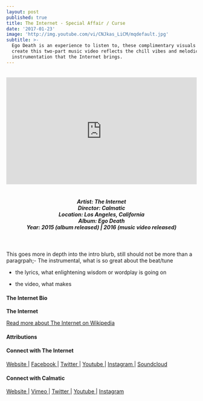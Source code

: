 ```yaml
---
layout: post
published: true
title: The Internet - Special Affair / Curse
date: '2017-01-23'
image: 'http://img.youtube.com/vi/CNJkas_LiCM/mqdefault.jpg'
subtitle: >-
  Ego Death is an experience to listen to, these complimentary visuals that
  create this two-part music video reflects the chill vibes and melodic
  instrumentation that the Internet brings.
---
```

<style>.embed-container { position: relative; padding-bottom: 56.25%; height: 0; overflow: hidden; max-width: 100%; } .embed-container iframe, .embed-container object, .embed-container embed { position: absolute; top: 0; left: 0; width: 100%; height: 100%; }</style><br />
<div class="embed-container">
<iframe allowfullscreen="" frameborder="0" height="315" src="https://www.youtube.com/embed/CNJkas_LiCM?rel=0&amp;showinfo=0" width="560"></iframe></div>
<br>
<h5 style="text-align: center;">
Artist: The Internet <br>
Director: Calmatic <br>
Location: Los Angeles, California <br>
Album: Ego Death <br>
Year: 2015 (album released) | 2016 (music video released)
</h5>
<br>



This goes more in depth into the intro blurb, still should not be more than a paragrpah;- The instrumental, what is so great about the beat/tune

- the lyrics, what enlightening wisdom or wordplay is going on

- the video, what makes


#### The Internet Bio

**The Internet** 

[Read more about The Internet on Wikipedia](http://bit.ly/1N0pdFI)

#### Attributions



#### Connect with The Internet

<a class="fa fa-globe" href="http://www.internet-band.com/" target="_blank"> Website </a> |
<a class="fa fa-facebook" href="https://www.facebook.com/theinternetband/" target="_blank"> Facebook </a> |
<a class="fa fa-twitter" href="https://twitter.com/intanetz" target="_blank"> Twitter </a> |
<a class="fa fa-youtube" href="https://www.youtube.com/channel/UCpK4kopnqu-gexm5HWOEE3A" target="_blank"> Youtube </a> |
<a class="fa fa-instagram" href="https://www.instagram.com/theinternet" target="_blank"> Instagram </a> |
<a class="fa fa-soundcloud" href="https://soundcloud.com/internet-band" target="_blank"> Soundcloud </a>

#### Connect with Calmatic

<a class="fa fa-globe" href="http://www.calmatic.net/" target="_blank"> Website </a> |
<a class="fa fa-vimeo" href="https://www.vimeo.com/calmatic/" target="_blank"> Vimeo </a> |
<a class="fa fa-twitter" href="https://twitter.com/calmatic" target="_blank"> Twitter </a> |
<a class="fa fa-youtube" href="https://www.youtube.com/user/calmatic1" target="_blank"> Youtube </a> |
<a class="fa fa-instagram" href="https://www.instagram.com/calmatic" target="_blank"> Instagram </a>
